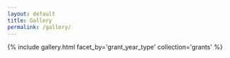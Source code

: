 ```yaml
---
layout: default
title: Gallery
permalink: /gallery/
---
```


{% include gallery.html facet_by='grant_year_type' collection='grants' %}
